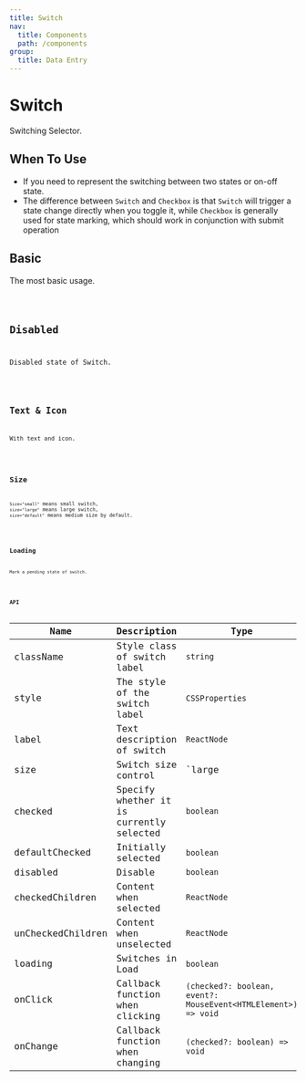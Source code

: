 ```yaml
---
title: Switch
nav:
  title: Components
  path: /components
group:
  title: Data Entry
---
```


# Switch

Switching Selector.

## When To Use

* If you need to represent the switching between two states or on-off state.
* The difference between `Switch` and `Checkbox` is that `Switch` will trigger a state change directly when you toggle it, while `Checkbox` is generally used for state marking, which should work in conjunction with submit operation

## Basic

The most basic usage.

<code src='./demo/basic.tsx'/>

## Disabled

Disabled state of Switch.

<code src='./demo/disabled.tsx' />

## Text & Icon

With text and icon.

<code src='./demo/textAndIcon.tsx' />

## Size

`Size="small"` means small switch, `size="large"` means large switch, `size="default"` means medium size by default.

<code src='./demo/size.tsx'/>

## Loading

Mark a pending state of switch.

<code src='./demo/loader.tsx' />

## API

| Name      | Description     | Type                                       | Default   |
| ----------- | ---------------- | ------------------------------------------ | --------- |
| className        | Style class of switch label         | `string`         | `--` |
| style    | The style of the switch label         | `CSSProperties`               | `{}`   |
| label        |    Text description of switch     | `ReactNode`         | `--` |
| size    |     Switch size control     | `large|default|small`               | `default`   |
| checked	      |  Specify whether it is currently selected  | `boolean`                   | `false`   |
| defaultChecked     |   Initially selected      | `boolean`          | `false`|
| disabled        |     Disable   | `boolean` | `false`   |
| checkedChildren | Content when selected | `ReactNode`   | `--`      |
| unCheckedChildren    | Content when unselected  | `ReactNode` | `--`    |
| loading     | Switches in Load  | `boolean` | `false`    |
| onClick     | Callback function when clicking | `(checked?: boolean, event?: MouseEvent<HTMLElement>) => void` | `--`    |
| onChange     |  Callback function when changing | `(checked?: boolean) => void` | `--`    |
